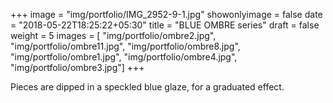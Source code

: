 +++
image = "img/portfolio/IMG_2952-9-1.jpg"
showonlyimage = false
date = "2018-05-22T18:25:22+05:30"
title = "BLUE OMBRE series"
draft = false
weight = 5
images = [ "img/portfolio/ombre2.jpg", "img/portfolio/ombre11.jpg", "img/portfolio/ombre8.jpg", "img/portfolio/ombre1.jpg", "img/portfolio/ombre4.jpg", "img/portfolio/ombre3.jpg"]
+++
<!--more-->

Pieces are dipped in a speckled blue glaze, for a graduated effect.